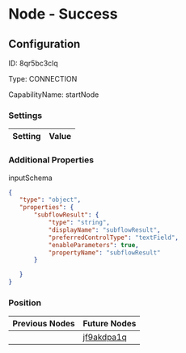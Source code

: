 # Node - Success
## Configuration
ID:  8qr5bc3clq

Type: CONNECTION 

CapabilityName: startNode

### Settings
| Setting | Value  |
| :------------------------ | ---------------------------------------- |
 




### Additional Properties
inputSchema
 ```json 
{
	"type": "object",
	"properties": {
		"subflowResult": {
			"type": "string",
			"displayName": "subflowResult",
			"preferredControlType": "textField",
			"enableParameters": true,
			"propertyName": "subflowResult"
		}

	}
}
```




### Position
| Previous Nodes | Future Nodes |
| :------------- | ------------ |
|  | [jf9akdpa1q](./jf9akdpa1q.md) |